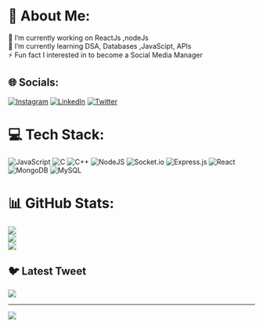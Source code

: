 # 💫 About Me:
 🔭 I’m currently working on ReactJs ,nodeJs<br>🌱 I’m currently learning DSA, Databases ,JavaScipt, APIs<br>⚡ Fun fact I interested in to become a Social Media Manager


## 🌐 Socials:
[![Instagram](https://img.shields.io/badge/Instagram-%23E4405F.svg?logo=Instagram&logoColor=white)](https://instagram.com/ajay_jadhav) [![LinkedIn](https://img.shields.io/badge/LinkedIn-%230077B5.svg?logo=linkedin&logoColor=white)](https://linkedin.com/in/https://www.linkedin.com/in/ajay-jadhav-5b7421207) [![Twitter](https://img.shields.io/badge/Twitter-%231DA1F2.svg?logo=Twitter&logoColor=white)](https://twitter.com/@jadhav_theajay) 

# 💻 Tech Stack:
![JavaScript](https://img.shields.io/badge/javascript-%23323330.svg?style=for-the-badge&logo=javascript&logoColor=%23F7DF1E) ![C](https://img.shields.io/badge/c-%2300599C.svg?style=for-the-badge&logo=c&logoColor=white) ![C++](https://img.shields.io/badge/c++-%2300599C.svg?style=for-the-badge&logo=c%2B%2B&logoColor=white) ![NodeJS](https://img.shields.io/badge/node.js-6DA55F?style=for-the-badge&logo=node.js&logoColor=white) ![Socket.io](https://img.shields.io/badge/Socket.io-black?style=for-the-badge&logo=socket.io&badgeColor=010101) ![Express.js](https://img.shields.io/badge/express.js-%23404d59.svg?style=for-the-badge&logo=express&logoColor=%2361DAFB) ![React](https://img.shields.io/badge/react-%2320232a.svg?style=for-the-badge&logo=react&logoColor=%2361DAFB) ![MongoDB](https://img.shields.io/badge/MongoDB-%234ea94b.svg?style=for-the-badge&logo=mongodb&logoColor=white) ![MySQL](https://img.shields.io/badge/mysql-%2300f.svg?style=for-the-badge&logo=mysql&logoColor=white)
# 📊 GitHub Stats:
![](https://github-readme-stats.vercel.app/api?username=NoobAjay&theme=dark&hide_border=false&include_all_commits=false&count_private=false)<br/>
![](https://github-readme-streak-stats.herokuapp.com/?user=NoobAjay&theme=dark&hide_border=false)<br/>
![](https://github-readme-stats.vercel.app/api/top-langs/?username=NoobAjay&theme=dark&hide_border=false&include_all_commits=false&count_private=false&layout=compact)

## 🐦 Latest Tweet
[![](https://gtce.itsvg.in/api?username=@jadhav_theajay)](https://github.com/VishwaGauravIn/github-twitter-card-embed)

---
[![](https://visitcount.itsvg.in/api?id=NoobAjay&icon=0&color=0)](https://visitcount.itsvg.in)

<!-- Proudly created with GPRM ( https://gprm.itsvg.in ) -->
